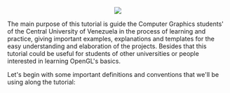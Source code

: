 <p align="center">
  <img src="http://190.169.70.132/wp-content/uploads/2014/06/logo1.jpg" />
</p>

The main purpose of this tutorial is guide the Computer Graphics students' of the Central University of Venezuela in the process of learning and practice, giving important examples, explanations and templates for the easy understanding and elaboration of the projects. Besides that this tutorial could be useful for students of other universities or people interested in learning OpenGL's basics. 

Let's begin with some important definitions and conventions that we'll be using along the tutorial:
